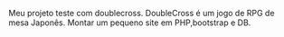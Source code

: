 Meu projeto teste com doublecross.
DoubleCross é um jogo de RPG de mesa Japonês.
Montar um pequeno site em PHP,bootstrap e DB.
